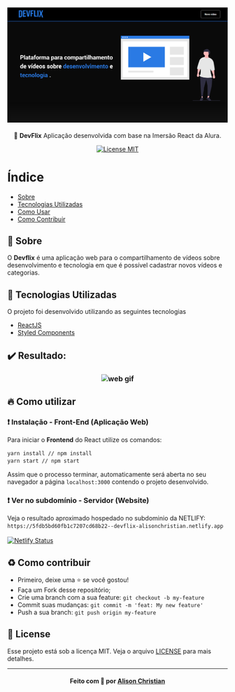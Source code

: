 <h3 align="center">
    <img alt="Logo" title="#logo" width="1200px" src="./github_assets/banner.png">
    <br>
</h3>
<p align="center"> 🚀 <strong>DevFlix</strong> Aplicação desenvolvida com base na Imersão React da Alura.
 </p>

<p align="center">
  <a href="https://opensource.org/licenses/MIT">
    <img src="https://img.shields.io/badge/License-MIT-blue.svg" alt="License MIT">
  </a>
</p>

# Índice

- [Sobre](#sobre)
- [Tecnologias Utilizadas](#tecnologias-utilizadas)
- [Como Usar](#como-usar)
- [Como Contribuir](#como-contribuir)

<a id="sobre"></a>

## :bookmark: Sobre

O <strong>Devflix</strong> é uma aplicação web para o compartilhamento de vídeos sobre desenvolvimento e tecnologia em que é possível cadastrar novos vídeos e categorias.

## :rocket: Tecnologias Utilizadas

O projeto foi desenvolvido utilizando as seguintes tecnologias

- [ReactJS](https://reactjs.org/)
- [Styled Components](https://styled-components.com//)

## :heavy_check_mark: Resultado:

<h3 align="center">
<img alt="web gif" title="#logo" width="700px" src="./github_assets/webgif.gif">
</h3>

## :fire: Como utilizar

### :exclamation: Instalação - Front-End (Aplicação Web)
Para iniciar o **Frontend** do React utilize os comandos:
```bash
yarn install // npm install
yarn start // npm start
```
Assim que o processo terminar, automaticamente será aberta no seu navegador a página `localhost:3000` contendo o projeto desenvolvido.

### :exclamation: Ver no subdomínio - Servidor (Website)
Veja o resultado aproximado hospedado no subdominio da NETLIFY: <br>
`https://5fdb5bd60fb1c7207cd68b22--devflix-alisonchristian.netlify.app` <br> <br>
[![Netlify Status](https://api.netlify.com/api/v1/badges/3c0b1f83-b187-44c7-89a5-62c521ec02e6/deploy-status)](https://app.netlify.com/sites/devflix-alison/deploys)

## :recycle: Como contribuir
- Primeiro, deixe uma ⭐ se você gostou!
- Faça um Fork desse repositório;
- Crie uma branch com a sua feature: `git checkout -b my-feature`
- Commit suas mudanças: `git commit -m 'feat: My new feature'`
- Push a sua branch: `git push origin my-feature`

## :memo: License

Esse projeto está sob a licença MIT. Veja o arquivo [LICENSE](LICENSE.md) para mais detalhes.

---

<h4 align="center">
    Feito com 💜 por <a href="https://www.linkedin.com/in/alisonchs" target="_blank">Alison Christian</a>
</h4>
